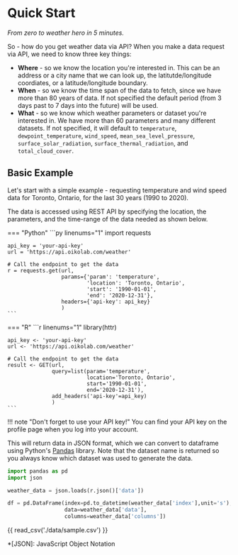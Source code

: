 # Quick Start

*From zero to weather hero in 5 minutes.*

So - how do you get weather data via API? When you make a data request via API, we need to know three key things:

* **Where** - so we know the location you're interested in. This can be an address or a city name that we can look up, the latitutde/longitude coordiates, or a latitude/longitude boundary. 
* **When** - so we know the time span of the data to fetch, since we have more than 80 years of data. If not specified the default period (from 3 days past to 7 days into the future) will be used.
* **What** - so we know which weather parameters or dataset you're interested in. We have more than 60 parameters and many different datasets. If not specified, it will default to `temperature`, `dewpoint_temperature`, `wind_speed`, `mean_sea_level_pressure`, `surface_solar_radiation`, `surface_thermal_radiation`, and `total_cloud_cover`.

## Basic Example 
Let's start with a simple example - requesting temperature and wind speed data for Toronto, Ontario, for the last 30 years (1990 to 2020). 

The data is accessed using REST API by specifying the location, the parameters, and the time-range of the data needed as shown below.

=== "Python"
    ```py linenums="1"
    import requests 
    
    api_key = 'your-api-key'
    url = 'https://api.oikolab.com/weather'

    # Call the endpoint to get the data
    r = requests.get(url,
                     params={'param': 'temperature',
                             'location': 'Toronto, Ontario',
                             'start': '1990-01-01',
                             'end': '2020-12-31'},
                     headers={'api-key': api_key}
                     )
    ```

=== "R"
    ```r linenums="1"
    library(httr)
     
    api_key <- 'your-api-key'
    url <- 'https://api.oikolab.com/weather'
    
    # Call the endpoint to get the data
    result <- GET(url,
                  query=list(param='temperature',
                             location='Toronto, Ontario',
                             start='1990-01-01',
                             end='2020-12-31'),
                  add_headers('api-key'=api_key)
                  )
    ```

!!! note "Don't forget to use your API key!"
    You can find your API key on the profile page when you log into your account.

This will return data in JSON format, which we can convert to dataframe using Python's [Pandas](https://pandas.pydata.org/) library. Note that the dataset name is returned so you always know which dataset was used to generate the data.

```py linenums="1"
import pandas as pd
import json

weather_data = json.loads(r.json()['data'])

df = pd.DataFrame(index=pd.to_datetime(weather_data['index'],unit='s'),
                  data=weather_data['data'],
                  columns=weather_data['columns'])
```

{{ read_csv('./data/sample.csv') }}

*[JSON]: JavaScript Object Notation
